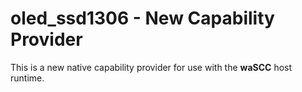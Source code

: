 # oled_ssd1306 - New Capability Provider

This is a new native capability provider for use with the **waSCC** host runtime.